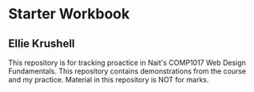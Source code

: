 # Starter Workbook

## Ellie Krushell

This repository is for tracking proactice in Nait's COMP1017 Web Design Fundamentals. This repository contains demonstrations from the course and my practice. Material in this repository is NOT for marks.

